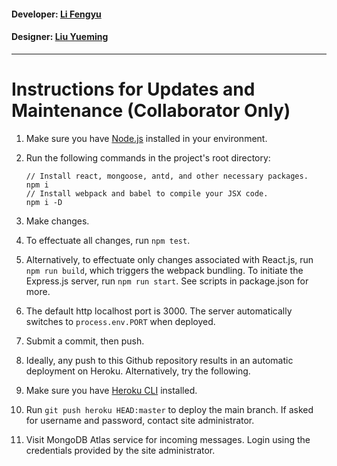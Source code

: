 #### Developer: [Li Fengyu](https://github.com/fengyuli2002)
#### Designer: [Liu Yueming](https://github.com/liuyuemingm)
---
# Instructions for Updates and Maintenance (Collaborator Only)

1. Make sure you have [Node.js](https://nodejs.org/en/) installed in your environment.
2. Run the following commands in the project's root directory:

   ```shell
   // Install react, mongoose, antd, and other necessary packages.
   npm i
   // Install webpack and babel to compile your JSX code.
   npm i -D

3. Make changes.
4. To effectuate all changes, run `npm test`.
5. Alternatively, to effectuate only changes associated with React.js, run `npm run build`, which triggers the webpack bundling. To initiate the Express.js server, run `npm run start`. See scripts in package.json for more.
6. The default http localhost port is 3000. The server automatically switches to `process.env.PORT` when deployed.
7. Submit a commit, then push.
8. Ideally, any push to this Github repository results in an automatic deployment on Heroku. Alternatively, try the following.
9. Make sure you have [Heroku CLI](https://devcenter.heroku.com/articles/heroku-cli) installed.
10. Run `git push heroku HEAD:master` to deploy the main branch. If asked for username and password, contact site administrator.
11. Visit MongoDB Atlas service for incoming messages. Login using the credentials provided by the site administrator.
